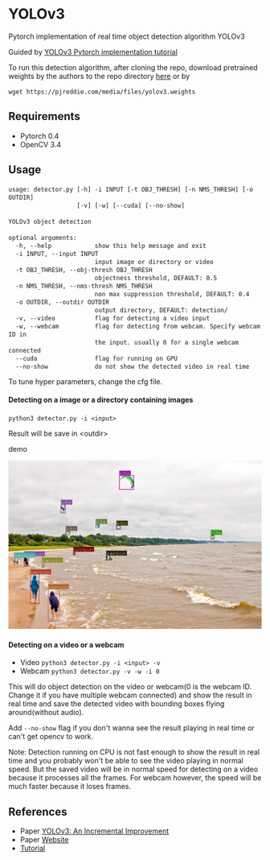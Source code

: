 # YOLOv3
Pytorch implementation of real time object detection algorithm YOLOv3

Guided by [YOLOv3 Pytorch implementation tutorial](https://blog.paperspace.com/how-to-implement-a-yolo-object-detector-in-pytorch/)

To run this detection algorithm, after cloning the repo, download pretrained weights by the authors to the repo directory
[here](https://pjreddie.com/media/files/yolov3.weights) or by

```
wget https://pjreddie.com/media/files/yolov3.weights
```

## Requirements

- Pytorch 0.4
- OpenCV 3.4

## Usage

```
usage: detector.py [-h] -i INPUT [-t OBJ_THRESH] [-n NMS_THRESH] [-o OUTDIR]
                   [-v] [-w] [--cuda] [--no-show]

YOLOv3 object detection

optional arguments:
  -h, --help            show this help message and exit
  -i INPUT, --input INPUT
                        input image or directory or video
  -t OBJ_THRESH, --obj-thresh OBJ_THRESH
                        objectness threshold, DEFAULT: 0.5
  -n NMS_THRESH, --nms-thresh NMS_THRESH
                        non max suppression threshold, DEFAULT: 0.4
  -o OUTDIR, --outdir OUTDIR
                        output directory, DEFAULT: detection/
  -v, --video           flag for detecting a video input
  -w, --webcam          flag for detecting from webcam. Specify webcam ID in
                        the input. usually 0 for a single webcam connected
  --cuda                flag for running on GPU
  --no-show             do not show the detected video in real time
```

To tune hyper parameters, change the cfg file.

#### Detecting on a image or a directory containing images

`python3 detector.py -i <input>`

Result will be save in \<outdir\>


demo

![demo](demo/det_kite.jpg)

#### Detecting on a video or a webcam

- Video `python3 detector.py -i <input> -v`
- Webcam `python3 detector.py -v -w -i 0`

This will do object detection on the video or webcam(0 is the webcam ID. Change it if you have multiple webcam connected) and show the result in real time and save the detected video with bounding boxes flying around(without audio).

Add `--no-show` flag if you don't wanna see the result playing in real time or can't get opencv to work.

Note: Detection running on CPU is not fast enough to show the result in real time and you probably won't be able to see the video playing in normal speed.
But the saved video will be in normal speed for detecting on a video because it processes all the frames. For webcam however, the speed will be much faster because it loses frames.


## References
- Paper [YOLOv3: An Incremental Improvement](https://pjreddie.com/media/files/papers/YOLOv3.pdf)
- Paper [Website](https://pjreddie.com/darknet/yolo/)
- [Tutorial](https://blog.paperspace.com/how-to-implement-a-yolo-object-detector-in-pytorch/)
